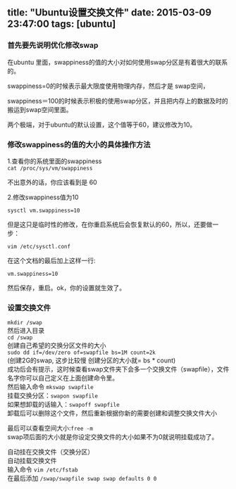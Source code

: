 title: "Ubuntu设置交换文件"
date: 2015-03-09 23:47:00
tags: [ubuntu]
---
### 首先要先说明优化修改swap

在ubuntu 里面，swappiness的值的大小对如何使用swap分区是有着很大的联系的。  

swappiness=0的时候表示最大限度使用物理内存，然后才是 swap空间，  

swappiness＝100的时候表示积极的使用swap分区，并且把内存上的数据及时的搬运到swap空间里面。  

两个极端，对于ubuntu的默认设置，这个值等于60，建议修改为10。  

### 修改swappiness的值的大小的具体操作方法
1.查看你的系统里面的swappiness  
`cat /proc/sys/vm/swappiness`
  
不出意外的话，你应该看到是 60  
  
2.修改swappiness值为10  
  
`sysctl vm.swappiness=10`  
  
但是这只是临时性的修改，在你重启系统后会恢复默认的60，所以，还要做一步：  
  
`vim /etc/sysctl.conf`  
  
在这个文档的最后加上这样一行:  
  
`vm.swappiness=10`  
  
然后保存，重启。ok，你的设置就生效了。  
  
### 设置交换文件
`mkdir /swap`  
然后进入目录  
`cd /swap`  
创建自己希望的交换分区文件的大小  
`sudo dd if=/dev/zero of=swapfile bs=1M count=2k`  
(创建2G的swap, 这步比较慢 创建分区的大小就= bs * count)  
成功后会有提示，这时候查看swap文件夹下会多一个交换文件（swapfile），文件名字你可以自己定义在上面创建命令里。  
然后输入命令 `mkswap swapfile`  
挂载交换分区：`swapon swapfile`  
如果想卸载的话输入：`swapoff swapfile`  
卸载后可以删除这个文件，然后重新根据你新的需要创建和调整交换文件大小  
  
最后可以查看空间大小:`free -m`  
swap项后面的大小就是你设定交换文件的大小如果不为0就说明挂载成功了。  
  
自动挂在交换文件（交换分区）  
自动挂载交换文件  
输入命令 `vim /etc/fstab`  
在最后添加 `/swap/swapfile swap swap defaults 0 0`  